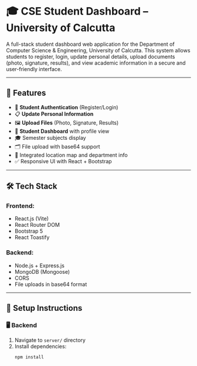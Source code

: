 # 🎓 CSE Student Dashboard – University of Calcutta

A full-stack student dashboard web application for the Department of Computer Science & Engineering, University of Calcutta. This system allows students to register, login, update personal details, upload documents (photo, signature, results), and view academic information in a secure and user-friendly interface.

---

## 🚀 Features

- 🔐 **Student Authentication** (Register/Login)
- 📋 **Update Personal Information**
- 🖼️ **Upload Files** (Photo, Signature, Results)
- 🧾 **Student Dashboard** with profile view
- 🎓 Semester subjects display
- 🗂️ File upload with base64 support
- 📍 Integrated location map and department info
- ✅ Responsive UI with React + Bootstrap

---

## 🛠️ Tech Stack

### Frontend:
- React.js (Vite)
- React Router DOM
- Bootstrap 5
- React Toastify

### Backend:
- Node.js + Express.js
- MongoDB (Mongoose)
- CORS
- File uploads in base64 format

---

## 🔧 Setup Instructions

### 🖥️ Backend

1. Navigate to `server/` directory
2. Install dependencies:
   ```bash
   npm install
